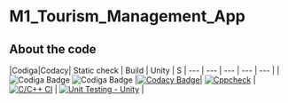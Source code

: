 # M1_Tourism_Management_App


## About the code
|Codiga|Codacy| Static check | Build | Unity | S
| --- | --- | --- | --- | --- | 
| ![Codiga Badge](https://api.codiga.io/project/31447/score/svg) ![Codiga Badge](https://api.codiga.io/project/31447/status/svg) |[![Codacy Badge](https://app.codacy.com/project/badge/Grade/5097989dc7344ab19d8383b5d6481c0d)](https://www.codacy.com/gh/yukta-kulkarni14/M1_Tourism_management_app/dashboard?utm_source=github.com&amp;utm_medium=referral&amp;utm_content=yukta-kulkarni14/M1_Tourism_management_app&amp;utm_campaign=Badge_Grade)| [![Cppcheck](https://github.com/yukta-kulkarni14/M1_Tourism_management_app/actions/workflows/Static-check.yml/badge.svg)](https://github.com/yukta-kulkarni14/M1_Tourism_management_app/actions/workflows/Static-check.yml) | [![C/C++ CI](https://github.com/yukta-kulkarni14/M1_Tourism_management_app/actions/workflows/c-cpp.yml/badge.svg)](https://github.com/yukta-kulkarni14/M1_Tourism_management_app/actions/workflows/c-cpp.yml) | [![Unit Testing - Unity](https://github.com/yukta-kulkarni14/M1_Tourism_management_app/actions/workflows/unity.yml/badge.svg)](https://github.com/yukta-kulkarni14/M1_Tourism_management_app/actions/workflows/unity.yml) |
